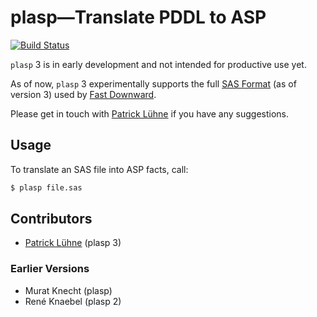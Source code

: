 # plasp—Translate PDDL to ASP

[![Build Status](https://travis-ci.org/potassco/plasp.svg?branch=master)](https://travis-ci.org/potassco/plasp)

`plasp` 3 is in early development and not intended for productive use yet.

As of now, `plasp` 3 experimentally supports the full [SAS Format](http://www.fast-downward.org/TranslatorOutputFormat) (as of version 3) used by [Fast Downward](www.fast-downward.org/).

Please get in touch with [Patrick Lühne](https://www.luehne.de) if you have any suggestions.

## Usage

To translate an SAS file into ASP facts, call:

```bash
$ plasp file.sas
```

## Contributors

* [Patrick Lühne](https://www.luehne.de) (plasp 3)

### Earlier Versions

* Murat Knecht (plasp)
* René Knaebel (plasp 2)
